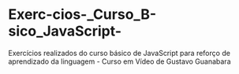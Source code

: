 # Exerc-cios-_Curso_B-sico_JavaScript-
Exercícios realizados do curso básico de JavaScript para reforço de aprendizado da linguagem - Curso em Vídeo de Gustavo Guanabara 
